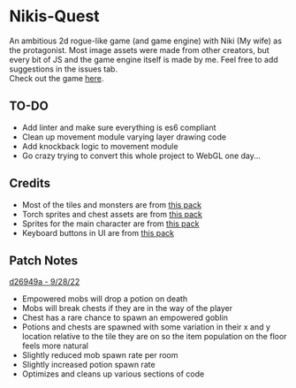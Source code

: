 # Nikis-Quest
An ambitious 2d rogue-like game (and game engine) with Niki (My wife) as the protagonist. Most image assets were made from other creators, but every bit of JS and the game engine itself is made by me. Feel free to add suggestions in the issues tab.
<br>
Check out the game <a href="https://keymaster777.github.io/Nikis-Quest" target="_blank" >here</a>.

## TO-DO
- Add linter and make sure everything is es6 compliant
- Clean up movement module varying layer drawing code
- Add knockback logic to movement module
- Go crazy trying to convert this whole project to WebGL one day...
## Credits
- Most of the tiles and monsters are from [this pack](https://0x72.itch.io/dungeontileset-ii)
- Torch sprites and chest assets are from [this pack](https://pixel-poem.itch.io/dungeon-assetpuck)
- Sprites for the main character are from [this pack](https://ansimuz.itch.io/legend-of-faune)
- Keyboard buttons in UI are from [this pack](https://beamedeighth.itch.io/simplekeys-animated-pixel-keyboard-keys)

## Patch Notes
[d26949a - 9/28/22](https://github.com/keymaster777/Nikis-Quest/commit/d26949a417c836442dd3a4c25ca87e01e9473265)
- Empowered mobs will drop a potion on death
- Mobs will break chests if they are in the way of the player
- Chest has a rare chance to spawn an empowered goblin
- Potions and chests are spawned with some variation in their x and y location relative to the tile they are on so the item population on the floor feels more natural
- Slightly reduced mob spawn rate per room
- Slightly increased potion spawn rate
- Optimizes and cleans up various sections of code

